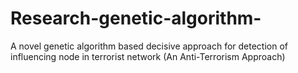 # Research-genetic-algorithm-
A novel genetic algorithm based decisive approach for detection of influencing node in terrorist network (An Anti-Terrorism Approach)
